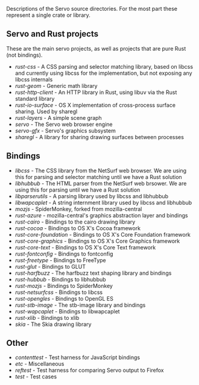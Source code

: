 Descriptions of the Servo source directories. For the most part these represent a single
crate or library.

## Servo and Rust projects

These are the main servo projects, as well as projects that are pure Rust (not bindings).

* _rust-css_ - A CSS parsing and selector matching library, based on libcss and currently
    using libcss for the implementation, but not exposing any libcss internals
* _rust-geom_ - Generic math library
* _rust-http-client_ - An HTTP library in Rust, using libuv via the Rust standard library
* _rust-io-surface_ - OS X implementation of cross-process surface sharing. Used by sharegl
* _rust-layers_ - A simple scene graph
* _servo_ - The Servo web browser engine
* _servo-gfx_ - Servo's graphics subsystem
* _sharegl_ - A library for sharing drawing surfaces between processes

## Bindings

* _libcss_ - The CSS library from the NetSurf web browser. We are using this for parsing
    and selector matching until we have a Rust solution
* _libhubbub_ - The HTML parser from the NetSurf web brsower. We are using this for parsing
    until we have a Rust solution
* _libparserutils_ - A parsing library used by libcss and libhubbub
* _libwapcaplet_ - A string internment library used by libcss and libhubbub
* _mozjs_ - SpiderMonkey, forked from mozilla-central
* _rust-azure_ - mozilla-central's graphics abstraction layer and bindings
* _rust-cairo_ - Bindings to the cairo drawing library
* _rust-cocoa_ - Bindings to OS X's Cocoa framework
* _rust-core-foundation_ - Bindings to OS X's Core Foundation framework
* _rust-core-graphics_ - Bindings to OS X's Core Graphics framework
* _rust-core-text_ - Bindings to OS X's Core Text framework
* _rust-fontconfig_ - Bindings to fontconfig
* _rust-freetype_ - Bindings to FreeType
* _rust-glut_ - Bindings to GLUT
* _rust-harfbuzz_ - The harfbuzz text shaping library and bindings
* _rust-hubbub_ - Bindings to libhubbub
* _rust-mozjs_ - Bindings to SpiderMonkey
* _rust-netsurfcss_ - Bindings to libcss
* _rust-opengles_ - Bindings to OpenGL ES
* _rust-stb-image_ - The stb-image library and bindings
* _rust-wapcaplet_ - Bindings to libwapcaplet
* _rust-xlib_ - Bindings to xlib
* _skia_ - The Skia drawing library

## Other

* _contenttest_ - Test harness for JavaScript bindings
* _etc_ - Miscellaneous
* _reftest_ - Test harness for comparing Servo output to Firefox
* _test_ - Test cases
